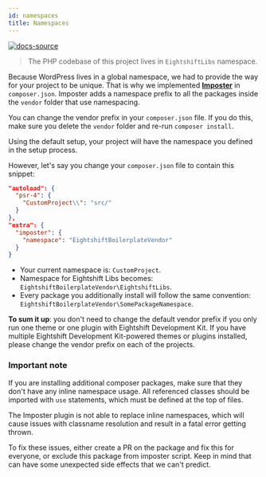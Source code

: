 ```yaml
---
id: namespaces
title: Namespaces
---
```


[![docs-source](https://img.shields.io/badge/source-eightshift--libs-blue?style=for-the-badge&logo=php&labelColor=2a2a2a)](https://github.com/uandhgroup/eightshift-libs/tree/4.0.0)

> The PHP codebase of this project lives in `EightshiftLibs` namespace.

Because WordPress lives in a global namespace, we had to provide the way for your project to be unique. That is why we implemented [**Imposter**](https://github.com/uandhgroup/imposter-plugin) in `composer.json`. Imposter adds a namespace prefix to all the packages inside the `vendor` folder that use namespacing.

You can change the vendor prefix in your `composer.json` file. If you do this, make sure you delete the `vendor` folder and re-run `composer install`.

Using the default setup, your project will have the namespace you defined in the setup process.

However, let's say you change your `composer.json` file to contain this snippet:
```json
"autoload": {
  "psr-4": {
    "CustomProject\\": "src/"
  }
},
"extra": {
  "imposter": {
    "namespace": "EightshiftBoilerplateVendor"
  }
}
```

- Your current namespace is: `CustomProject`.
- Namespace for Eightshift Libs becomes: `EightshiftBoilerplateVendor\EightshiftLibs`.
- Every package you additionally install will follow the same convention: `EightshiftBoilerplateVendor\SomePackageNamespace`.

**To sum it up**: you don't need to change the default vendor prefix if you only run one theme or one plugin with Eightshift Development Kit. If you have multiple Eightshift Development Kit-powered themes or plugins installed, please change the vendor prefix on each of the projects.

### Important note

If you are installing additional composer packages, make sure that they don't have any inline namespace usage. All referenced classes should be imported with `use` statements, which must be defined at the top of files. 

The Imposter plugin is not able to replace inline namespaces, which will cause issues with classname resolution and result in a fatal error getting thrown. 

To fix these issues, either create a PR on the package and fix this for everyone, or exclude this package from imposter script. Keep in mind that can have some unexpected side effects that we can't predict.
